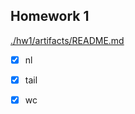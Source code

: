 ## Homework 1

[./hw1/artifacts/README.md](./hw1/artifacts/README.md)

- [x] nl
- [x] tail
- [x] wc

